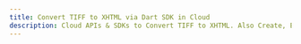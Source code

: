---title: Convert TIFF to XHTML via Dart SDK in Clouddescription: Cloud APIs & SDKs to Convert TIFF to XHTML. Also Create, Edit & Render Microsoft Word & OpenOffice documents in the Cloud.---
